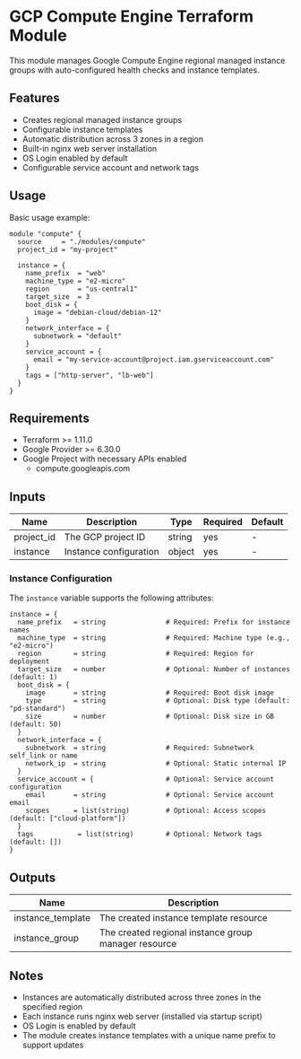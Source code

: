 # GCP Compute Engine Terraform Module

This module manages Google Compute Engine regional managed instance groups with auto-configured health checks and instance templates.

## Features

- Creates regional managed instance groups
- Configurable instance templates
- Automatic distribution across 3 zones in a region
- Built-in nginx web server installation
- OS Login enabled by default
- Configurable service account and network tags

## Usage

Basic usage example:

```hcl
module "compute" {
  source     = "./modules/compute"
  project_id = "my-project"

  instance = {
    name_prefix  = "web"
    machine_type = "e2-micro"
    region       = "us-central1"
    target_size  = 3
    boot_disk = {
      image = "debian-cloud/debian-12"
    }
    network_interface = {
      subnetwork = "default"
    }
    service_account = {
      email = "my-service-account@project.iam.gserviceaccount.com"
    }
    tags = ["http-server", "lb-web"]
  }
}
```

## Requirements

- Terraform >= 1.11.0
- Google Provider >= 6.30.0
- Google Project with necessary APIs enabled
  - compute.googleapis.com

## Inputs

| Name       | Description            | Type   | Required | Default |
| ---------- | ---------------------- | ------ | -------- | ------- |
| project_id | The GCP project ID     | string | yes      | -       |
| instance   | Instance configuration | object | yes      | -       |

### Instance Configuration

The `instance` variable supports the following attributes:

```hcl
instance = {
  name_prefix   = string               # Required: Prefix for instance names
  machine_type  = string               # Required: Machine type (e.g., "e2-micro")
  region        = string               # Required: Region for deployment
  target_size   = number               # Optional: Number of instances (default: 1)
  boot_disk = {
    image       = string               # Required: Boot disk image
    type        = string               # Optional: Disk type (default: "pd-standard")
    size        = number               # Optional: Disk size in GB (default: 50)
  }
  network_interface = {
    subnetwork  = string               # Required: Subnetwork self_link or name
    network_ip  = string               # Optional: Static internal IP
  }
  service_account = {                  # Optional: Service account configuration
    email       = string               # Optional: Service account email
    scopes      = list(string)         # Optional: Access scopes (default: ["cloud-platform"])
  }
  tags           = list(string)        # Optional: Network tags (default: [])
}
```

## Outputs

| Name              | Description                                          |
| ----------------- | ---------------------------------------------------- |
| instance_template | The created instance template resource               |
| instance_group    | The created regional instance group manager resource |

## Notes

- Instances are automatically distributed across three zones in the specified region
- Each instance runs nginx web server (installed via startup script)
- OS Login is enabled by default
- The module creates instance templates with a unique name prefix to support updates
